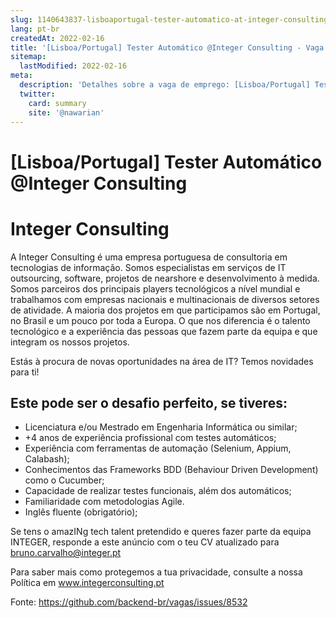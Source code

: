 ```yaml
---
slug: 1140643837-lisboaportugal-tester-automatico-at-integer-consulting
lang: pt-br
createdAt: 2022-02-16
title: '[Lisboa/Portugal] Tester Automático @Integer Consulting - Vaga de Emprego'
sitemap:
  lastModified: 2022-02-16
meta:
  description: 'Detalhes sobre a vaga de emprego: [Lisboa/Portugal] Tester Automático @Integer Consulting'
  twitter:
    card: summary
    site: '@nawarian'
---
```


# [Lisboa/Portugal] Tester Automático @Integer Consulting

# Integer Consulting
A Integer Consulting é uma empresa portuguesa de consultoria em tecnologias de informação. Somos especialistas em serviços de IT outsourcing, software, projetos de nearshore e desenvolvimento à medida. Somos parceiros dos principais players tecnológicos a nível mundial e trabalhamos com empresas nacionais e multinacionais de diversos setores de atividade. A maioria dos projetos em que participamos são em Portugal, no Brasil e um pouco por toda a Europa. O que nos diferencia é o talento tecnológico e a experiência das pessoas que fazem parte da equipa e que integram os nossos projetos.

Estás à procura de novas oportunidades na área de IT? Temos novidades para ti!

## Este pode ser o desafio perfeito, se tiveres:

- Licenciatura e/ou Mestrado em Engenharia Informática ou similar;
- +4 anos de experiência profissional com testes automáticos;
- Experiência com ferramentas de automação (Selenium, Appium, Calabash);
- Conhecimentos das Frameworks BDD (Behaviour Driven Development) como o Cucumber;
- Capacidade de realizar testes funcionais, além dos automáticos;
- Familiaridade com metodologias Agile.
- Inglês fluente (obrigatório);

Se tens o amazINg tech talent pretendido e queres fazer parte da equipa INTEGER, responde a este anúncio com o teu CV atualizado para bruno.carvalho@integer.pt

Para saber mais como protegemos a tua privacidade, consulte a nossa Política em www.integerconsulting.pt

Fonte: https://github.com/backend-br/vagas/issues/8532
